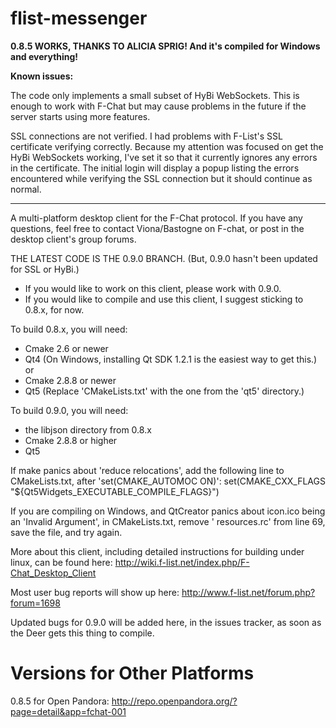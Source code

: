 flist-messenger
===============

**0.8.5 WORKS, THANKS TO ALICIA SPRIG! And it's compiled for Windows and everything!**


**Known issues:**

The code only implements a small subset of HyBi WebSockets. This is enough to work with F-Chat but may cause problems in the future if the server starts using more features.

SSL connections are not verified. I had problems with F-List's SSL certificate verifying correctly. Because my attention was focused on get the HyBi WebSockets working, I've set it so that it currently ignores any errors in the certificate. The initial login will display a popup listing the errors encountered while verifying the SSL connection but it should continue as normal.


---------------



A multi-platform desktop client for the F-Chat protocol. If you have any questions, feel free to contact Viona/Bastogne on F-chat, or post in the desktop client's group forums.

THE LATEST CODE IS THE 0.9.0 BRANCH. (But, 0.9.0 hasn't been updated for SSL or HyBi.)
- If you would like to work on this client, please work with 0.9.0. 
- If you would like to compile and use this client, I suggest sticking to 0.8.x, for now.

To build 0.8.x, you will need:
- Cmake 2.6 or newer
- Qt4 (On Windows, installing Qt SDK 1.2.1 is the easiest way to get this.)
   or
- Cmake 2.8.8 or newer
- Qt5 (Replace 'CMakeLists.txt' with the one from the 'qt5' directory.)

To build 0.9.0, you will need:
- the libjson directory from 0.8.x
- Cmake 2.8.8 or higher
- Qt5

If make panics about 'reduce relocations', add the following line to CMakeLists.txt, after 'set(CMAKE_AUTOMOC ON)':
  set(CMAKE_CXX_FLAGS "${Qt5Widgets_EXECUTABLE_COMPILE_FLAGS}")
  
If you are compiling on Windows, and QtCreator panics about icon.ico being an 'Invalid Argument', in CMakeLists.txt, remove ' resources.rc' from line 69, save the file, and try again.

More about this client, including detailed instructions for building under linux, can be found here: http://wiki.f-list.net/index.php/F-Chat_Desktop_Client

Most user bug reports will show up here: http://www.f-list.net/forum.php?forum=1698

Updated bugs for 0.9.0 will be added here, in the issues tracker, as soon as the Deer gets this thing to compile. 

Versions for Other Platforms
==============
0.8.5 for Open Pandora: http://repo.openpandora.org/?page=detail&app=fchat-001
